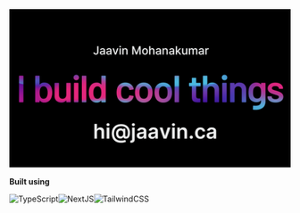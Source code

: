 <img alt="Performance" src="/readmeImage.png">


**Built using**

![TypeScript](https://img.shields.io/badge/typescript-%23007ACC.svg?style=for-the-badge&logo=typescript&logoColor=white)![NextJS](https://img.shields.io/badge/Next-black?style=for-the-badge&logo=next.js&logoColor=white)![TailwindCSS](https://img.shields.io/badge/tailwindcss-%2338B2AC.svg?style=for-the-badge&logo=tailwind-css&logoColor=white)
